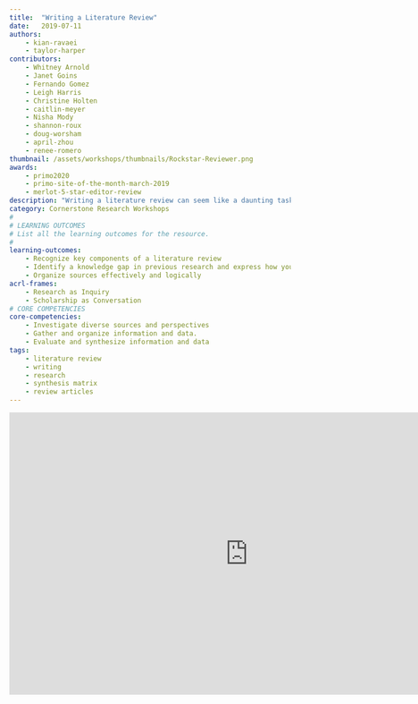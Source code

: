 ```yaml
---
title:  "Writing a Literature Review"
date:   2019-07-11
authors:
    - kian-ravaei
    - taylor-harper
contributors:
    - Whitney Arnold
    - Janet Goins
    - Fernando Gomez
    - Leigh Harris
    - Christine Holten
    - caitlin-meyer
    - Nisha Mody
    - shannon-roux
    - doug-worsham
    - april-zhou
    - renee-romero
thumbnail: /assets/workshops/thumbnails/Rockstar-Reviewer.png
awards:
    - primo2020
    - primo-site-of-the-month-march-2019
    - merlot-5-star-editor-review
description: "Writing a literature review can seem like a daunting task. Complete this activity to learn strategies for writing a literature review!"
category: Cornerstone Research Workshops
#
# LEARNING OUTCOMES
# List all the learning outcomes for the resource.
#
learning-outcomes:
    - Recognize key components of a literature review
    - Identify a knowledge gap in previous research and express how you can address the gap
    - Organize sources effectively and logically
acrl-frames:
    - Research as Inquiry
    - Scholarship as Conversation
# CORE COMPETENCIES
core-competencies:
    - Investigate diverse sources and perspectives
    - Gather and organize information and data.
    - Evaluate and synthesize information and data
tags:
    - literature review
    - writing
    - research
    - synthesis matrix
    - review articles
---
```

<!--H5P-->
<iframe src="https://ccle.ucla.edu/mod/hvp/embed.php?id=2434230" width="854" height="505" frameborder="0" allowfullscreen="allowfullscreen"></iframe><script src="https://ccle.ucla.edu/mod/hvp/library/js/h5p-resizer.js" charset="UTF-8"></script>
